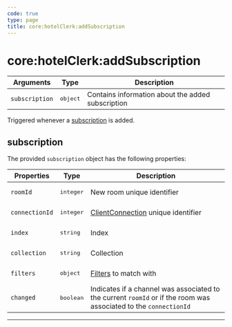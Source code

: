 ```yaml
---
code: true
type: page
title: core:hotelClerk:addSubscription
---
```


# core:hotelClerk:addSubscription


| Arguments  | Type              | Description                           |
| ---------- | ----------------- | ------------------------------------- |
| `subscription`     | <pre>object</pre> | Contains information about the added subscription |

Triggered whenever a [subscription](/core/1/api/controllers/realtime/subscribe) is added.

## subscription

The provided `subscription` object has the following properties:

| Properties     | Type                 | Description                                                                                                       |
| -------------- | -------------------- | ----------------------------------------------------------------------------------------------------------------- |
| `roomId`       | <pre>integer</pre>   | New room unique identifier                                                                                    |
| `connectionId` | <pre>integer</pre>   | [ClientConnection](/core/1/protocols/api/context/clientconnection) unique identifier                          |
| `index`        | <pre>string</pre>    | Index                                                                                                             |
| `collection`   | <pre>string</pre>    | Collection                                                                                                        |
| `filters`      | <pre>object</pre>    | [Filters](https://docs.kuzzle.io/core/1/guides/cookbooks/realtime-api/terms/) to match with                       |
| `changed`      | <pre>boolean</pre>   | Indicates if a channel was associated to the current `roomId` or if the room was associated to the `connectionId` |

---
